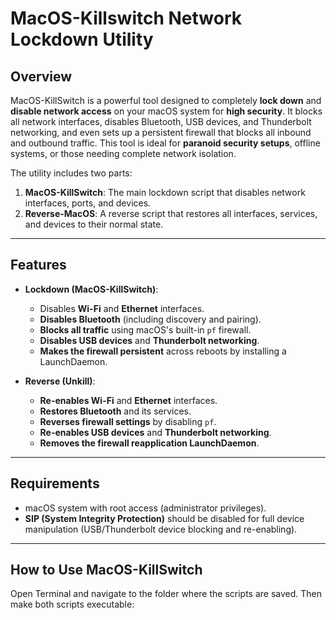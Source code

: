 # **MacOS-Killswitch Network Lockdown Utility**

## **Overview**

MacOS-KillSwitch is a powerful tool designed to completely **lock down** and **disable network access** on your macOS system for **high security**. It blocks all network interfaces, disables Bluetooth, USB devices, and Thunderbolt networking, and even sets up a persistent firewall that blocks all inbound and outbound traffic. This tool is ideal for **paranoid security setups**, offline systems, or those needing complete network isolation.

The utility includes two parts:
1. **MacOS-KillSwitch**: The main lockdown script that disables network interfaces, ports, and devices.
2. **Reverse-MacOS**: A reverse script that restores all interfaces, services, and devices to their normal state.

---

## **Features**
- **Lockdown (MacOS-KillSwitch)**:
    - Disables **Wi-Fi** and **Ethernet** interfaces.
    - **Disables Bluetooth** (including discovery and pairing).
    - **Blocks all traffic** using macOS's built-in `pf` firewall.
    - **Disables USB devices** and **Thunderbolt networking**.
    - **Makes the firewall persistent** across reboots by installing a LaunchDaemon.

- **Reverse (Unkill)**:
    - **Re-enables Wi-Fi** and **Ethernet** interfaces.
    - **Restores Bluetooth** and its services.
    - **Reverses firewall settings** by disabling `pf`.
    - **Re-enables USB devices** and **Thunderbolt networking**.
    - **Removes the firewall reapplication LaunchDaemon**.

---

## **Requirements**
- macOS system with root access (administrator privileges).
- **SIP (System Integrity Protection)** should be disabled for full device manipulation (USB/Thunderbolt device blocking and re-enabling).

---

## **How to Use MacOS-KillSwitch**

Open Terminal and navigate to the folder where the scripts are saved. Then make both scripts executable:
